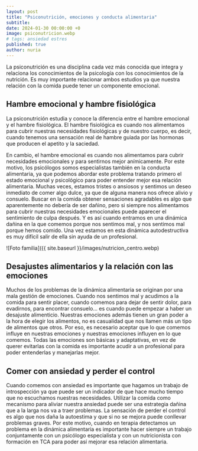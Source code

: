 ```yaml
---
layout: post
title: "Psiconutrición, emociones y conducta alimentaria"
subtitle: 
date: 2024-01-30 00:00:00 +0
image: psiconutricion.webp
# tags: ansiedad estres
published: true
author: nuria
---
```


La psiconutrición es una disciplina cada vez más conocida que integra y relaciona los conocimientos de la psicología con los conocimientos de la nutrición. Es muy importante relacionar ambos estudios ya que nuestra relación con la comida puede tener un componente emocional.


<!-- more -->


## Hambre emocional y hambre fisiológica
La psiconutrición estudia y conoce la diferencia entre el hambre emocional y el hambre fisiológica. El hambre fisiológica es cuando nos alimentamos para cubrir nuestras necesidades fisiológicas y de nuestro cuerpo, es decir, cuando tenemos una sensación real de hambre guiada por las hormonas que producen el apetito y la saciedad. 

En cambio, el hambre emocional es cuando nos alimentamos para cubrir necesidades emocionales y para sentirnos mejor anímicamente. Por este motivo, los psicólogos somos especialistas también en la conducta alimentaria, ya que podemos abordar este problema tratando primero el estado emocional y psicológico para poder entender mejor esa relación alimentaria. Muchas veces, estamos tristes o ansiosos y sentimos un deseo inmediato de comer algo dulce, ya que de alguna manera nos ofrece alivio y consuelo. Buscar en la comida obtener sensaciones agradables es algo que aparentemente no debería de ser dañino, pero si siempre nos alimentamos para cubrir nuestras necesidades emocionales puede aparecer el sentimiento de culpa después. Y es así cuando entramos en una dinámica dañina en la que comemos porque nos sentimos mal, y nos sentimos mal porque hemos comido. Una vez estamos en esta dinámica autodestructiva es muy difícil salir de ella sin ayuda de un profesional.

![Foto familia]({{ site.baseurl }}/images/nutricion_centro.webp)

## Desajustes alimentarios y la relación con las emociones
Muchos de los problemas de la dinámica alimentaria se originan por una mala gestión de emociones. Cuando nos sentimos mal y acudimos a la comida para sentir placer, cuando comemos para dejar de sentir dolor, para evadirnos, para encontrar consuelo… es cuando puede empezar a haber un desajuste alimenticio. Nuestras emociones además tienen un gran poder a la hora de elegir los alimentos, no es casualidad que nos llamen más un tipo de alimentos que otros. Por eso, es necesario aceptar que lo que comemos influye en nuestras emociones y nuestras emociones influyen en lo que comemos. Todas las emociones son básicas y adaptativas, en vez de querer evitarlas con la comida es importante acudir a un profesional para poder entenderlas y manejarlas mejor. 

## Comer con ansiedad y perder el control
Cuando comemos con ansiedad es importante que hagamos un trabajo de introspección ya que puede ser un indicador de que hace mucho tiempo que no escuchamos nuestras necesidades. Utilizar la comida como mecanismo para aliviar nuestra ansiedad puede ser una estrategia dañina que a la larga nos va a traer problemas. La sensación de perder el control es algo que nos daña la autoestima y que si no se mejora puede conllevar problemas graves. Por este motivo, cuando en terapia detectamos un problema en la dinámica alimentaria es importante hacer siempre un trabajo conjuntamente con un psicólogo especialista y con un nutricionista con formación en TCA para poder así mejorar esa relación alimentaria.

